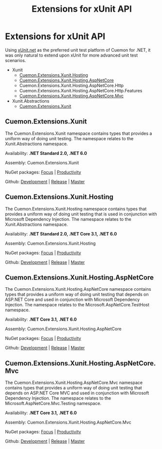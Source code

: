﻿---
uid: extensions-xunit-md
title: Extensions for xUnit API
---
# Extensions for xUnit API

Using [xUnit.net](https://xunit.net/) as the preferred unit test platform of Cuemon for .NET, it was only natural to extend upon xUnit for more advanced unit test scenarios.

+ Xunit
  + [Cuemon.Extensions.Xunit.Hosting](#cuemonextensionsxunithosting)
  + [Cuemon.Extensions.Xunit.Hosting.AspNetCore](#cuemonextensionsxunithostingaspnetcore)
  + Cuemon.Extensions.Xunit.Hosting.AspNetCore.Http
  + Cuemon.Extensions.Xunit.Hosting.AspNetCore.Http.Features
  + [Cuemon.Extensions.Xunit.Hosting.AspNetCore.Mvc](#cuemonextensionsxunithostingaspnetcoremvc)
+ Xunit.Abstractions
  + [Cuemon.Extensions.Xunit](#cuemonextensionsxunit)

## Cuemon.Extensions.Xunit

The Cuemon.Extensions.Xunit namespace contains types that provides a uniform way of doing unit testing. The namespace relates to the Xunit.Abstractions namespace.

Availability: **.NET Standard 2.0, .NET 6.0**

Assembly: Cuemon.Extensions.Xunit

NuGet packages: [Focus](https://www.nuget.org/packages/Cuemon.Extensions.Xunit) | [Productivity](https://www.nuget.org/packages/Cuemon.Extensions.Xunit.App)

Github: [Development](https://github.com/gimlichael/Cuemon/tree/development/src/Cuemon.Extensions.Xunit) | [Release](https://github.com/gimlichael/Cuemon/tree/release/src/Cuemon.Extensions.Xunit) | [Master](https://github.com/gimlichael/Cuemon/tree/master/src/Cuemon.Extensions.Xunit)

## Cuemon.Extensions.Xunit.Hosting

The Cuemon.Extensions.Xunit.Hosting namespace contains types that provides a uniform way of doing unit testing that is used in conjunction with Microsoft Dependency Injection. The namespace relates to the Xunit.Abstractions namespace.

Availability: **.NET Standard 2.0, .NET Core 3.1, .NET 6.0**

Assembly: Cuemon.Extensions.Xunit.Hosting

NuGet packages: [Focus](https://www.nuget.org/packages/Cuemon.Extensions.Xunit.Hosting) | [Productivity](https://www.nuget.org/packages/Cuemon.Extensions.Xunit.App)

Github: [Development](https://github.com/gimlichael/Cuemon/tree/development/src/Cuemon.Extensions.Xunit.Hosting) | [Release](https://github.com/gimlichael/Cuemon/tree/release/src/Cuemon.Extensions.Xunit.Hosting) | [Master](https://github.com/gimlichael/Cuemon/tree/master/src/Cuemon.Extensions.Xunit.Hosting)

## Cuemon.Extensions.Xunit.Hosting.AspNetCore

The Cuemon.Extensions.Xunit.Hosting.AspNetCore namespace contains types that provides a uniform way of doing unit testing that depends on ASP.NET Core and used in conjunction with Microsoft Dependency Injection. The namespace relates to the Microsoft.AspNetCore.TestHost namespace.

Availability: **.NET Core 3.1, .NET 6.0**

Assembly: Cuemon.Extensions.Xunit.Hosting.AspNetCore

NuGet packages: [Focus](https://www.nuget.org/packages/Cuemon.Extensions.Xunit.Hosting.AspNetCore) | [Productivity](https://www.nuget.org/packages/Cuemon.Extensions.Xunit.App)

Github: [Development](https://github.com/gimlichael/Cuemon/tree/development/src/Cuemon.Extensions.Xunit.Hosting.AspNetCore) | [Release](https://github.com/gimlichael/Cuemon/tree/release/src/Cuemon.Extensions.Xunit.Hosting.AspNetCore) | [Master](https://github.com/gimlichael/Cuemon/tree/master/src/Cuemon.Extensions.Xunit.Hosting.AspNetCore)

## Cuemon.Extensions.Xunit.Hosting.AspNetCore.Mvc

The Cuemon.Extensions.Xunit.Hosting.AspNetCore.Mvc namespace contains types that provides a uniform way of doing unit testing that depends on ASP.NET Core MVC and used in conjunction with Microsoft Dependency Injection. The namespace relates to the Microsoft.AspNetCore.Mvc.Testing namespace.

Availability: **.NET Core 3.1, .NET 6.0**

Assembly: Cuemon.Extensions.Xunit.Hosting.AspNetCore.Mvc

NuGet packages: [Focus](https://www.nuget.org/packages/Cuemon.Extensions.Xunit.Hosting.AspNetCore.Mvc) | [Productivity](https://www.nuget.org/packages/Cuemon.Extensions.Xunit.App)

Github: [Development](https://github.com/gimlichael/Cuemon/tree/development/src/Cuemon.Extensions.Xunit.Hosting.AspNetCore.Mvc) | [Release](https://github.com/gimlichael/Cuemon/tree/release/src/Cuemon.Extensions.Xunit.Hosting.AspNetCore.Mvc) | [Master](https://github.com/gimlichael/Cuemon/tree/master/src/Cuemon.Extensions.Xunit.Hosting.AspNetCore.Mvc)
